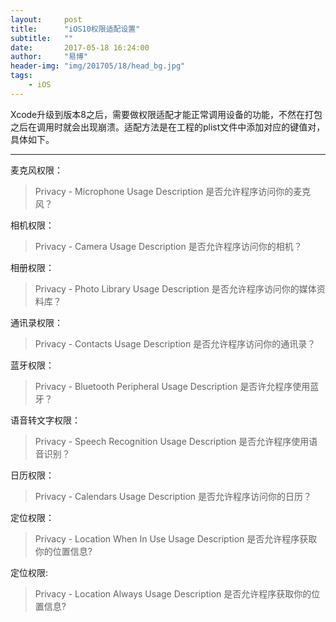 ```yaml
---
layout:     post
title:      "iOS10权限适配设置"
subtitle:   ""
date:       2017-05-18 16:24:00
author:     "易博"
header-img: "img/201705/18/head_bg.jpg"
tags:
    - iOS
---
```


Xcode升级到版本8之后，需要做权限适配才能正常调用设备的功能，不然在打包之后在调用时就会出现崩溃。适配方法是在工程的plist文件中添加对应的键值对，具体如下。

*****

麦克风权限：
>Privacy - Microphone Usage Description 是否允许程序访问你的麦克风？

相机权限：
>Privacy - Camera Usage Description 是否允许程序访问你的相机？

相册权限：
>Privacy - Photo Library Usage Description 是否允许程序访问你的媒体资料库？

通讯录权限：
>Privacy - Contacts Usage Description 是否允许程序访问你的通讯录？

蓝牙权限：
>Privacy - Bluetooth Peripheral Usage Description 是否许允程序使用蓝牙？

语音转文字权限：
>Privacy - Speech Recognition Usage Description 是否允许程序使用语音识别？

日历权限：
>Privacy - Calendars Usage Description 是否允许程序访问你的日历？

定位权限：
>Privacy - Location When In Use Usage Description 是否允许程序获取你的位置信息?

定位权限:
>Privacy - Location Always Usage Description 是否允许程序获取你的位置信息?
